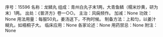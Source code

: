 序号：15596
名称：龙鳞丸
组成：青州白丸子末1两，大青鱼鳞（糯米炒黄，研为末）1两。
出处：《普济方》卷一○○。
主治：风痫频作。
加减：None
功效：None
用法用量：每服50丸，姜汤送下，不拘时候。
制备方法：上和匀，以姜汁糊丸，如梧桐子大。
临床应用：None
各家论述：None
用药禁忌：None
附注：None
